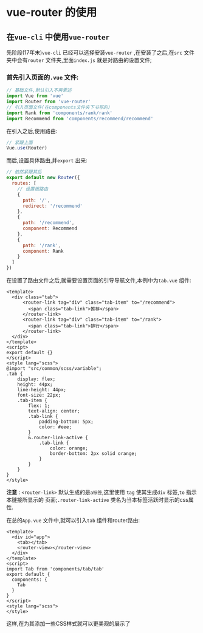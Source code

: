 # vue-router 的使用

## 在`vue-cli` 中使用`vue-router`   

先阶段(17年末)`vue-cli` 已经可以选择安装`vue-router` ,在安装了之后,在`src` 文件夹中会有`router` 文件夹,里面`index.js` 就是对路由的设置文件;

### 首先引入页面的`.vue` 文件:

```javascript
// 基础文件,默认引入不再累述
import Vue from 'vue'
import Router from 'vue-router'
// 引入页面文件(在components文件夹下书写的)
import Rank from 'components/rank/rank'
import Recommend from 'components/recommend/recommend'
```

在引入之后,使用路由:

```JavaScript
// 紧跟上面
Vue.use(Router)
```

而后,设置具体路由,并`export` 出来:

```JavaScript
// 依然紧跟其后
export default new Router({
  routes: [
    // 设置根路由
    {
      path: '/',
      redirect: '/recommend'
    },
    {
      path: '/recommend',
      component: Recommend
    },
    {
      path: '/rank',
      component: Rank
    }
  ]
})
```

在设置了路由文件之后,就需要设置页面的引导导航文件,本例中为`tab.vue` 组件:

```vue
<template>
  <div class="tab">
      <router-link tag="div" class="tab-item" to="/recommend">
        <span class="tab-link">推荐</span>
      </router-link>
      <router-link tag="div" class="tab-item" to="/rank">
        <span class="tab-link">排行</span>
      </router-link>
  </div>
</template>
<script>
export default {}
</script>
<style lang="scss">
@import "src/common/scss/variable";
.tab {
    display: flex;
    height: 44px;
    line-height: 44px;
    font-size: 22px;
    .tab-item {
        flex: 1;
        text-align: center;
        .tab-link {
            padding-bottom: 5px;
            color: #eee;
        }
        &.router-link-active {
            .tab-link {
                color: orange;
                border-bottom: 2px solid orange;
            }    
        }
    }
}
</style>
```

**注意** : `<router-link>` 默认生成的是`a标签`,这里使用 `tag`  使其生成`div` 标签,`to` 指示本链接所显示的 页面;`.router-link-active` 类名为当本标签活跃时显示的css属性.

在总的`App.vue` 文件中,就可以引入`tab` 组件和router路由:

```vue
<template>
  <div id="app">
    <tab></tab>
    <router-view></router-view>
  </div>
</template>
<script>
import Tab from 'components/tab/tab'
export default {
  components: {
    Tab
  }
}
</script>
<style lang="scss">
</style>

```

这样,在为其添加一些CSS样式就可以更美观的展示了